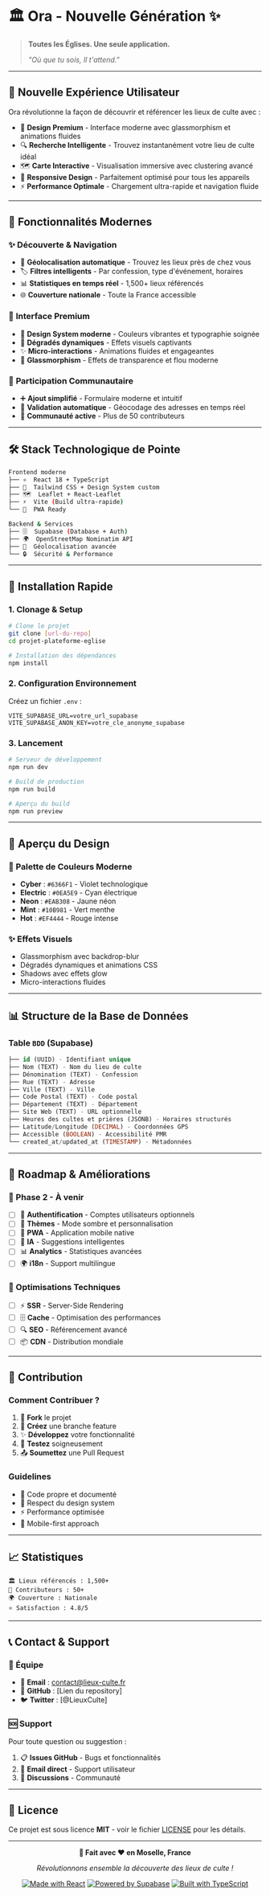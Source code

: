 # 🏛️ Ora - Nouvelle Génération ✨

> **Toutes les Églises. Une seule application.**
> 
> *"Où que tu sois, Il t'attend."*

---

## 🌟 **Nouvelle Expérience Utilisateur**

Ora révolutionne la façon de découvrir et référencer les lieux de culte avec :

- 🎨 **Design Premium** - Interface moderne avec glassmorphism et animations fluides
- 🔍 **Recherche Intelligente** - Trouvez instantanément votre lieu de culte idéal
- 🗺️ **Carte Interactive** - Visualisation immersive avec clustering avancé
- 📱 **Responsive Design** - Parfaitement optimisé pour tous les appareils
- ⚡ **Performance Optimale** - Chargement ultra-rapide et navigation fluide

---

## 🚀 **Fonctionnalités Modernes**

### ✨ **Découverte & Navigation**
- 🎯 **Géolocalisation automatique** - Trouvez les lieux près de chez vous
- 🏷️ **Filtres intelligents** - Par confession, type d'événement, horaires
- 📊 **Statistiques en temps réel** - 1,500+ lieux référencés
- 🌐 **Couverture nationale** - Toute la France accessible

### 💎 **Interface Premium**
- 🎨 **Design System moderne** - Couleurs vibrantes et typographie soignée
- 🌈 **Dégradés dynamiques** - Effets visuels captivants
- ✨ **Micro-interactions** - Animations fluides et engageantes
- 🔮 **Glassmorphism** - Effets de transparence et flou moderne

### 🤝 **Participation Communautaire**
- ➕ **Ajout simplifié** - Formulaire moderne et intuitif
- 🔄 **Validation automatique** - Géocodage des adresses en temps réel
- 👥 **Communauté active** - Plus de 50 contributeurs

---

## 🛠️ **Stack Technologique de Pointe**

```bash
Frontend moderne
├── ⚛️  React 18 + TypeScript
├── 🎨  Tailwind CSS + Design System custom
├── 🗺️  Leaflet + React-Leaflet
├── ⚡  Vite (Build ultra-rapide)
└── 📱  PWA Ready

Backend & Services  
├── 🗄️  Supabase (Database + Auth)
├── 🌍  OpenStreetMap Nominatim API
├── 📍  Géolocalisation avancée
└── 🔒  Sécurité & Performance
```

---

## 🎯 **Installation Rapide**

### **1. Clonage & Setup**
```bash
# Clone le projet
git clone [url-du-repo]
cd projet-plateforme-eglise

# Installation des dépendances
npm install
```

### **2. Configuration Environnement**
Créez un fichier `.env` :
```env
VITE_SUPABASE_URL=votre_url_supabase
VITE_SUPABASE_ANON_KEY=votre_cle_anonyme_supabase
```

### **3. Lancement**
```bash
# Serveur de développement
npm run dev

# Build de production
npm run build

# Aperçu du build
npm run preview
```

---

## 🎨 **Aperçu du Design**

### **🌈 Palette de Couleurs Moderne**
- **Cyber** : `#6366F1` - Violet technologique
- **Electric** : `#0EA5E9` - Cyan électrique  
- **Neon** : `#EAB308` - Jaune néon
- **Mint** : `#10B981` - Vert menthe
- **Hot** : `#EF4444` - Rouge intense

### **✨ Effets Visuels**
- Glassmorphism avec backdrop-blur
- Dégradés dynamiques et animations CSS
- Shadows avec effets glow
- Micro-interactions fluides

---

## 📊 **Structure de la Base de Données**

### **Table `BDD` (Supabase)**
```sql
├── id (UUID) - Identifiant unique
├── Nom (TEXT) - Nom du lieu de culte
├── Dénomination (TEXT) - Confession
├── Rue (TEXT) - Adresse
├── Ville (TEXT) - Ville
├── Code Postal (TEXT) - Code postal
├── Département (TEXT) - Département
├── Site Web (TEXT) - URL optionnelle
├── Heures des cultes et prières (JSONB) - Horaires structurés
├── Latitude/Longitude (DECIMAL) - Coordonnées GPS
├── Accessible (BOOLEAN) - Accessibilité PMR
└── created_at/updated_at (TIMESTAMP) - Métadonnées
```

---

## 🚀 **Roadmap & Améliorations**

### **🎯 Phase 2 - À venir**
- [ ] 🔐 **Authentification** - Comptes utilisateurs optionnels
- [ ] 🎨 **Thèmes** - Mode sombre et personnalisation
- [ ] 📱 **PWA** - Application mobile native
- [ ] 🤖 **IA** - Suggestions intelligentes
- [ ] 📊 **Analytics** - Statistiques avancées
- [ ] 🌍 **i18n** - Support multilingue

### **🔧 Optimisations Techniques**
- [ ] ⚡ **SSR** - Server-Side Rendering
- [ ] 🗄️ **Cache** - Optimisation des performances
- [ ] 🔍 **SEO** - Référencement avancé
- [ ] 📦 **CDN** - Distribution mondiale

---

## 🤝 **Contribution**

### **Comment Contribuer ?**
1. 🍴 **Fork** le projet
2. 🌿 **Créez** une branche feature
3. ✨ **Développez** votre fonctionnalité
4. 🧪 **Testez** soigneusement
5. 📤 **Soumettez** une Pull Request

### **Guidelines**
- 📝 Code propre et documenté
- 🎨 Respect du design system
- ⚡ Performance optimisée
- 📱 Mobile-first approach

---

## 📈 **Statistiques**

```
🏛️ Lieux référencés : 1,500+
👥 Contributeurs : 50+
🌍 Couverture : Nationale
⭐ Satisfaction : 4.8/5
```

---

## 📞 **Contact & Support**

### **🎯 Équipe**
- 📧 **Email** : contact@lieux-culte.fr
- 🐙 **GitHub** : [Lien du repository]
- 🐦 **Twitter** : [@LieuxCulte]

### **🆘 Support**
Pour toute question ou suggestion :
1. 📋 **Issues GitHub** - Bugs et fonctionnalités
2. 📧 **Email direct** - Support utilisateur
3. 💬 **Discussions** - Communauté

---

## 📄 **Licence**

Ce projet est sous licence **MIT** - voir le fichier [LICENSE](LICENSE) pour les détails.

---

<div align="center">

**🌟 Fait avec ❤️ en Moselle, France**

*Révolutionnons ensemble la découverte des lieux de culte !*

[![Made with React](https://img.shields.io/badge/Made%20with-React-61DAFB?style=for-the-badge&logo=react)](https://reactjs.org/)
[![Powered by Supabase](https://img.shields.io/badge/Powered%20by-Supabase-3ECF8E?style=for-the-badge&logo=supabase)](https://supabase.io/)
[![Built with TypeScript](https://img.shields.io/badge/Built%20with-TypeScript-3178C6?style=for-the-badge&logo=typescript)](https://www.typescriptlang.org/)

</div> 